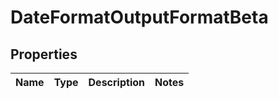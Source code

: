 # DateFormatOutputFormatBeta

## Properties

Name | Type | Description | Notes
------------ | ------------- | ------------- | -------------

